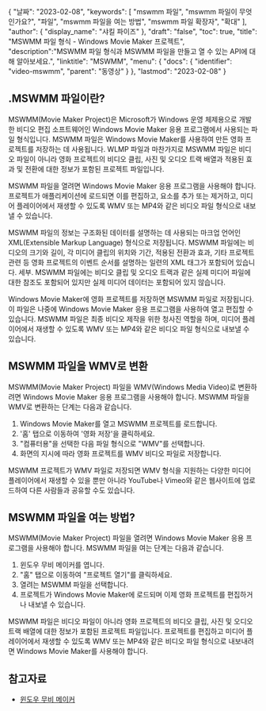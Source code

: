 {
"날짜": "2023-02-08",
  "keywords": [
"mswmm 파일",
"mswmm 파일이 무엇인가요?",
"파일",
"mswmm 파일을 여는 방법",
"mswmm 파일 확장자",
"확대"
],
  "author": {
"display_name": "샤킬 파이즈"
},
"draft": "false",
"toc": true,
"title": "MSWMM 파일 형식 - Windows Movie Maker 프로젝트",
  "description":"MSWMM 파일 형식과 MSWMM 파일을 만들고 열 수 있는 API에 대해 알아보세요.",
"linktitle": "MSWMM",
  "menu": {
    "docs": {
      "identifier": "video-mswmm",
"parent": "동영상"
}
},
"lastmod": "2023-02-08"
}

## .MSWMM 파일이란?

MSWMM(Movie Maker Project)은 Microsoft가 Windows 운영 체제용으로 개발한 비디오 편집 소프트웨어인 Windows Movie Maker 응용 프로그램에서 사용되는 파일 형식입니다. MSWMM 파일은 Windows Movie Maker를 사용하여 만든 영화 프로젝트를 저장하는 데 사용됩니다. WLMP 파일과 마찬가지로 MSWMM 파일은 비디오 파일이 아니라 영화 프로젝트의 비디오 클립, 사진 및 오디오 트랙 배열과 적용된 효과 및 전환에 대한 정보가 포함된 프로젝트 파일입니다.

MSWMM 파일을 열려면 Windows Movie Maker 응용 프로그램을 사용해야 합니다. 프로젝트가 애플리케이션에 로드되면 이를 편집하고, 요소를 추가 또는 제거하고, 미디어 플레이어에서 재생할 수 있도록 WMV 또는 MP4와 같은 비디오 파일 형식으로 내보낼 수 있습니다.

MSWMM 파일의 정보는 구조화된 데이터를 설명하는 데 사용되는 마크업 언어인 XML(Extensible Markup Language) 형식으로 저장됩니다. MSWMM 파일에는 비디오의 크기와 길이, 각 미디어 클립의 위치와 기간, 적용된 전환과 효과, 기타 프로젝트 관련 등 영화 프로젝트의 이벤트 순서를 설명하는 일련의 XML 태그가 포함되어 있습니다. 세부. MSWMM 파일에는 비디오 클립 및 오디오 트랙과 같은 실제 미디어 파일에 대한 참조도 포함되어 있지만 실제 미디어 데이터는 포함되어 있지 않습니다.

Windows Movie Maker에 영화 프로젝트를 저장하면 MSWMM 파일로 저장됩니다. 이 파일은 나중에 Windows Movie Maker 응용 프로그램을 사용하여 열고 편집할 수 있습니다. MSWMM 파일은 최종 비디오 제작을 위한 청사진 역할을 하며, 미디어 플레이어에서 재생할 수 있도록 WMV 또는 MP4와 같은 비디오 파일 형식으로 내보낼 수 있습니다.

## MSWMM 파일을 WMV로 변환

MSWMM(Movie Maker Project) 파일을 WMV(Windows Media Video)로 변환하려면 Windows Movie Maker 응용 프로그램을 사용해야 합니다. MSWMM 파일을 WMV로 변환하는 단계는 다음과 같습니다.

1. Windows Movie Maker를 열고 MSWMM 프로젝트를 로드합니다.
2. '홈' 탭으로 이동하여 '영화 저장'을 클릭하세요.
3. "컴퓨터용"을 선택한 다음 파일 형식으로 "WMV"를 선택합니다.
4. 화면의 지시에 따라 영화 프로젝트를 WMV 비디오 파일로 저장합니다.
 

MSWMM 프로젝트가 WMV 파일로 저장되면 WMV 형식을 지원하는 다양한 미디어 플레이어에서 재생할 수 있을 뿐만 아니라 YouTube나 Vimeo와 같은 웹사이트에 업로드하여 다른 사람들과 공유할 수도 있습니다.

## MSWMM 파일을 여는 방법?

MSWMM(Movie Maker Project) 파일을 열려면 Windows Movie Maker 응용 프로그램을 사용해야 합니다. MSWMM 파일을 여는 단계는 다음과 같습니다.

1. 윈도우 무비 메이커를 엽니다.
2. "홈" 탭으로 이동하여 "프로젝트 열기"를 클릭하세요.
3. 열려는 MSWMM 파일을 선택합니다.
4. 프로젝트가 Windows Movie Maker에 로드되며 이제 영화 프로젝트를 편집하거나 내보낼 수 있습니다.

MSWMM 파일은 비디오 파일이 아니라 영화 프로젝트의 비디오 클립, 사진 및 오디오 트랙 배열에 대한 정보가 포함된 프로젝트 파일입니다. 프로젝트를 편집하고 미디어 플레이어에서 재생할 수 있도록 WMV 또는 MP4와 같은 비디오 파일 형식으로 내보내려면 Windows Movie Maker를 사용해야 합니다.

## 참고자료
* [윈도우 무비 메이커](https://en.wikipedia.org/wiki/Windows_Movie_Maker)

